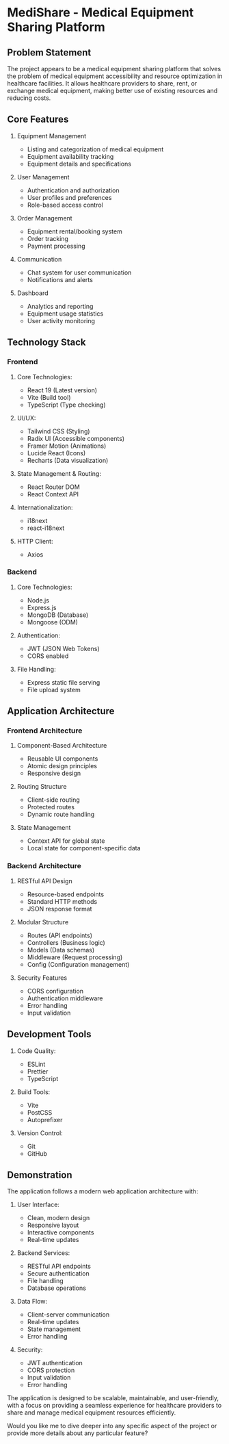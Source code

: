 # MediShare - Medical Equipment Sharing Platform

## Problem Statement
The project appears to be a medical equipment sharing platform that solves the problem of medical equipment accessibility and resource optimization in healthcare facilities. It allows healthcare providers to share, rent, or exchange medical equipment, making better use of existing resources and reducing costs.

## Core Features
1. Equipment Management
   - Listing and categorization of medical equipment
   - Equipment availability tracking
   - Equipment details and specifications

2. User Management
   - Authentication and authorization
   - User profiles and preferences
   - Role-based access control

3. Order Management
   - Equipment rental/booking system
   - Order tracking
   - Payment processing

4. Communication
   - Chat system for user communication
   - Notifications and alerts

5. Dashboard
   - Analytics and reporting
   - Equipment usage statistics
   - User activity monitoring

## Technology Stack

### Frontend
1. Core Technologies:
   - React 19 (Latest version)
   - Vite (Build tool)
   - TypeScript (Type checking)

2. UI/UX:
   - Tailwind CSS (Styling)
   - Radix UI (Accessible components)
   - Framer Motion (Animations)
   - Lucide React (Icons)
   - Recharts (Data visualization)

3. State Management & Routing:
   - React Router DOM
   - React Context API

4. Internationalization:
   - i18next
   - react-i18next

5. HTTP Client:
   - Axios

### Backend
1. Core Technologies:
   - Node.js
   - Express.js
   - MongoDB (Database)
   - Mongoose (ODM)

2. Authentication:
   - JWT (JSON Web Tokens)
   - CORS enabled

3. File Handling:
   - Express static file serving
   - File upload system

## Application Architecture

### Frontend Architecture
1. Component-Based Architecture
   - Reusable UI components
   - Atomic design principles
   - Responsive design

2. Routing Structure
   - Client-side routing
   - Protected routes
   - Dynamic route handling

3. State Management
   - Context API for global state
   - Local state for component-specific data

### Backend Architecture
1. RESTful API Design
   - Resource-based endpoints
   - Standard HTTP methods
   - JSON response format

2. Modular Structure
   - Routes (API endpoints)
   - Controllers (Business logic)
   - Models (Data schemas)
   - Middleware (Request processing)
   - Config (Configuration management)

3. Security Features
   - CORS configuration
   - Authentication middleware
   - Error handling
   - Input validation

## Development Tools
1. Code Quality:
   - ESLint
   - Prettier
   - TypeScript

2. Build Tools:
   - Vite
   - PostCSS
   - Autoprefixer

3. Version Control:
   - Git
   - GitHub

## Demonstration
The application follows a modern web application architecture with:

1. User Interface:
   - Clean, modern design
   - Responsive layout
   - Interactive components
   - Real-time updates

2. Backend Services:
   - RESTful API endpoints
   - Secure authentication
   - File handling
   - Database operations

3. Data Flow:
   - Client-server communication
   - Real-time updates
   - State management
   - Error handling

4. Security:
   - JWT authentication
   - CORS protection
   - Input validation
   - Error handling

The application is designed to be scalable, maintainable, and user-friendly, with a focus on providing a seamless experience for healthcare providers to share and manage medical equipment resources efficiently.

Would you like me to dive deeper into any specific aspect of the project or provide more details about any particular feature?
